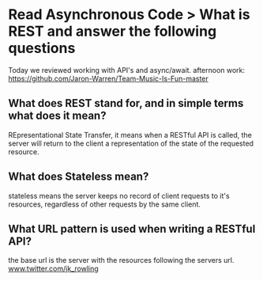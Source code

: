 # Read Asynchronous Code > What is REST and answer the following questions

Today we reviewed working with API's and async/await. afternoon work: https://github.com/Jaron-Warren/Team-Music-Is-Fun-master

## What does REST stand for, and in simple terms what does it mean?

REpresentational State Transfer, it means when a RESTful API is called, the server will return to the client a representation of the state of the requested resource.

## What does Stateless mean?

stateless means the server keeps no record of client requests to it's resources, regardless of other requests by the same client.

## What URL pattern is used when writing a RESTful API?

the base url is the server with the resources following the servers url.
www.twitter.com/jk_rowling